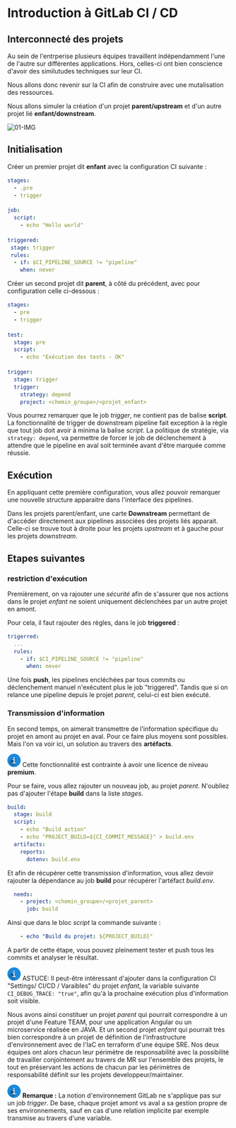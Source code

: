 # Introduction à GitLab CI / CD

## Interconnecté des projets

Au sein de l'entrperise plusieurs équipes travaillent indépendamment l'une de l'autre sur différentes applications. Hors, celles-ci ont bien conscience d'avoir des similutudes techniques sur leur CI.

Nous allons donc revenir sur la CI afin de construire avec une mutalisation des ressources.

Nous allons simuler la création d'un projet **parent/upstream** et d'un autre projet lié **enfant/downstream**.

![01-IMG](./assets/01-img.png)

## Initialisation

Créer un premier projet dit **enfant** avec la configuration CI suivante :

```yml
stages: 
  - .pre
  - trigger

job:
  script:
    - echo "Hello world"

triggered:
 stage: trigger
 rules:
  - if: $CI_PIPELINE_SOURCE != "pipeline"
    when: never
```

Créer un second projet dit **parent**, à côté du précédent, avec pour configuration celle ci-dessous :

```yml
stages:
  - pre
  - trigger

test:
  stage: pre
  script: 
    - echo "Exécution des tests - OK"

trigger:
  stage: trigger
  trigger:
    strategy: depend
    project: <chemin_groupe>/<projet_enfant>
```

Vous pourrez remarquer que le job *trigger*, ne contient pas de balise **script**. La fonctionnalité de trigger de downstream pipeline fait exception à la règle que tout job doit avoir à minima la balise *script*.
La politique de stratégie, via `strategy: depend`, va permettre de forcer le job de déclenchement à attendre que le pipeline en aval soit terminée avant d'être marquée comme réussie.

## Exécution

En appliquant cette première configuration, vous allez pouvoir remarquer une nouvelle structure apparaitre dans l'interface des pipelines.

Dans les projets parent/enfant, une carte **Downstream** permettant de d'accéder directement aux pipelines associées des projets liés apparait. Celle-ci se trouve tout à droite pour les projets *upstream* et à gauche pour les projets *downstream*.

## Etapes suivantes

### restriction d'exécution

Premièrement, on va rajouter une *sécurité* afin de s'assurer que nos actions dans le projet *enfant* ne soient uniquement déclenchées par un autre projet en amont.

Pour cela, il faut rajouter des règles, dans le job **triggered** :

```yml
trigerred:
  ...
  rules:
    - if: $CI_PIPELINE_SOURCE != "pipeline"
      when: never
```

Une fois **push**, les pipelines encléchées par tous commits ou déclenchement manuel n'exécutent plus le job "triggered".
Tandis que si on relance une pipeline depuis le projet *parent*, celui-ci est bien exécuté.

### Transmission d'information

En second temps, on aimerait transmettre de l'information spécifique du projet en amont au projet en aval. Pour ce faire plus moyens sont possibles. Mais l'on va voir ici, un solution au travers des **artéfacts**.

![INFO](./assets/info.png) Cette fonctionnalité est contrainte à avoir une licence de niveau **premium**.

Pour se faire, vous allez rajouter un nouveau job, au projet *parent*. N'oubliez pas d'ajouter l'étape **build** dans la liste *stages*.

```yml
build:
  stage: build
  script:
    - echo "Build action"
    - echo "PROJECT_BUILD=${CI_COMMIT_MESSAGE}" > build.env
  artifacts:
    reports:
      dotenv: build.env
```

Et afin de récupérer cette transmission d'information, vous allez devoir rajouter la dépendance au job **build** pour récupérer l'artéfact *build.env*.

```yml
  needs:
    - project: <chemin_groupe>/<projet_parent>
      job: build
```

Ainsi que dans le bloc *script* la commande suivante :

```yml
    - echo "Build du projet: ${PROJECT_BUILD}"
```

A partir de cette étape, vous pouvez pleinement tester et push tous les commits et analyser le résultat.

![INFO](./assets/info.png) ASTUCE: Il peut-être intéressant d'ajouter dans la configuration CI "Settings/ CI/CD / Varaibles" du projet *enfant*, la variable suivante `CI_DEBUG_TRACE: "true"`, afin qu'à la prochaine exécution plus d'information soit visible.

Nous avons ainsi constituer un projet *parent* qui pourrait correspondre à un projet d'une Feature TEAM, pour une application Angular ou un microservice réalisée en JAVA. Et un second projet *enfant* qui pourrait très bien correspondre à un projet de définition de l'infrastructure d'environnement avec de l'IaC en terraform d'une équipe SRE. Nos deux équipes ont alors chacun leur périmètre de responsabilité avec la possibilité de travailler conjointement au travers de MR sur l'ensemble des projets, le tout en préservant les actions de chacun par les périmètres de responsabilité définit sur les projets developpeur/maintainer.

![INFO](./assets/info.png) **Remarque :** La notion d'environnement GitLab ne s'applique pas sur un job *trigger*. De base, chaque projet amont vs aval a sa gestion propre de ses environnements, sauf en cas d'une relation implicite par exemple transmise au travers d'une variable.
